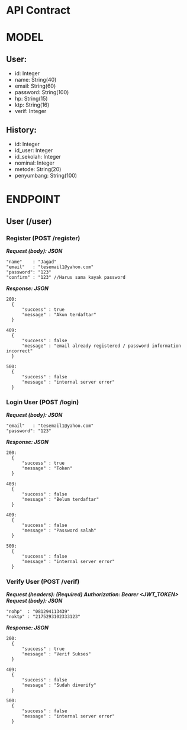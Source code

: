 # API Contract

# MODEL
## User:
- id: Integer
- name: String(40)
- email: String(60)
- password: String(100)
- hp: String(15)
- ktp: String(16)
- verif: Integer


## History:
- id: Integer
- id_user: Integer
- id_sekolah: Integer
- nominal: Integer
- metode: String(20)
- penyumbang: String(100)

# ENDPOINT
## User (/user)

### Register (POST /register)
***Request (body): JSON***

    "name"    : "Jagad"
    "email"   : "tesemail1@yahoo.com"
    "password": "123" 
    "confirm" : "123" //Harus sama kayak password
    

***Response: JSON***

    200:
      {
          "success" : true
          "message" : "Akun terdaftar"
      }
   
    409:
      {
          "success" : false
          "message" : "email already registered / password information incorrect"
      }
   
    500:
      {
          "success" : false
          "message" : "internal server error"
      }
 
 ### Login User (POST /login)
    
 ***Request (body): JSON***
  
    "email"   : "tesemail1@yahoo.com"
    "password": "123"
   

***Response: JSON***

    200:
      {
          "success" : true
          "message" : "Token"
      }
      
    403:
      {
          "success" : false
          "message" : "Belum terdaftar"
      }
   
    409:
      {
          "success" : false
          "message" : "Password salah"
      }
   
    500:
      {
          "success" : false
          "message" : "internal server error"
      }
      
      
### Verify User (POST /verif)
***Request (headers): (Required) Authorization: Bearer <JWT_TOKEN>***    
***Request (body): JSON***
  
    "nohp"  : "081294113439"
    "noktp" : "2175293102333123"
   

***Response: JSON***

    200:
      {
          "success" : true
          "message" : "Verif Sukses"
      }
   
    409:
      {
          "success" : false
          "message" : "Sudah diverify"
      }
   
    500:
      {
          "success" : false
          "message" : "internal server error"
      }
          
  



